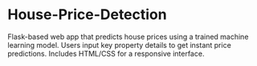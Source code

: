 # House-Price-Detection
Flask-based web app that predicts house prices using a trained machine learning model. Users input key property details to get instant price predictions. Includes HTML/CSS for a responsive interface.
